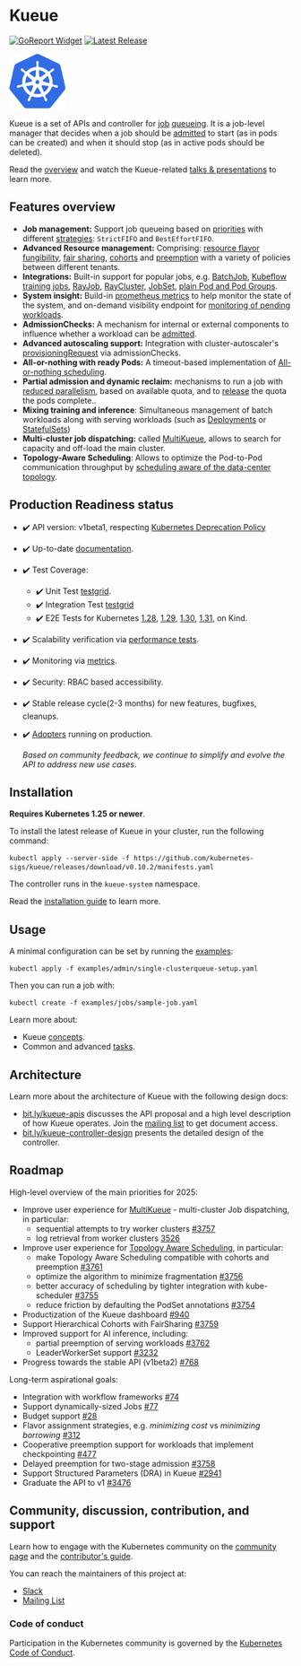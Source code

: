 # Kueue

[![GoReport Widget]][GoReport Status]
[![Latest Release](https://img.shields.io/github/v/release/kubernetes-sigs/kueue?include_prereleases)](https://github.com/kubernetes-sigs/kueue/releases/latest)

[GoReport Widget]: https://goreportcard.com/badge/github.com/kubernetes-sigs/kueue
[GoReport Status]: https://goreportcard.com/report/github.com/kubernetes-sigs/kueue

<img src="https://github.com/kubernetes-sigs/kueue/blob/main/site/static/images/logo.svg" width="100" alt="kueue logo">

Kueue is a set of APIs and controller for [job](https://kueue.sigs.k8s.io/docs/concepts/workload)
[queueing](https://kueue.sigs.k8s.io/docs/concepts#queueing). It is a job-level manager that decides when
a job should be [admitted](https://kueue.sigs.k8s.io/docs/concepts#admission) to start (as in pods can be
created) and when it should stop (as in active pods should be deleted).

Read the [overview](https://kueue.sigs.k8s.io/docs/overview/) and watch the Kueue-related [talks & presentations](https://kueue.sigs.k8s.io/docs/talks_and_presentations/) to learn more.

## Features overview

- **Job management:** Support job queueing based on [priorities](https://kueue.sigs.k8s.io/docs/concepts/workload/#priority) with different [strategies](https://kueue.sigs.k8s.io/docs/concepts/cluster_queue/#queueing-strategy): `StrictFIFO` and `BestEffortFIFO`.
- **Advanced Resource management:** Comprising: [resource flavor fungibility](https://kueue.sigs.k8s.io/docs/concepts/cluster_queue/#flavorfungibility), [fair sharing](https://kueue.sigs.k8s.io/docs/concepts/preemption/#fair-sharing), [cohorts](https://kueue.sigs.k8s.io/docs/concepts/cluster_queue/#cohort) and [preemption](https://kueue.sigs.k8s.io/docs/concepts/cluster_queue/#preemption) with a variety of policies between different tenants.
- **Integrations:** Built-in support for popular jobs, e.g. [BatchJob](https://kueue.sigs.k8s.io/docs/tasks/run/jobs/), [Kubeflow training jobs](https://kueue.sigs.k8s.io/docs/tasks/run/kubeflow/), [RayJob](https://kueue.sigs.k8s.io/docs/tasks/run/rayjobs/), [RayCluster](https://kueue.sigs.k8s.io/docs/tasks/run/rayclusters/), [JobSet](https://kueue.sigs.k8s.io/docs/tasks/run/jobsets/),  [plain Pod and Pod Groups](https://kueue.sigs.k8s.io/docs/tasks/run/plain_pods/).
- **System insight:** Build-in [prometheus metrics](https://kueue.sigs.k8s.io/docs/reference/metrics/) to help monitor the state of the system, and on-demand visibility endpoint for [monitoring of pending workloads](https://kueue.sigs.k8s.io/docs/tasks/manage/monitor_pending_workloads/pending_workloads_on_demand/).
- **AdmissionChecks:** A mechanism for internal or external components to influence whether a workload can be [admitted](https://kueue.sigs.k8s.io/docs/concepts/admission_check/).
- **Advanced autoscaling support:** Integration with cluster-autoscaler's [provisioningRequest](https://kueue.sigs.k8s.io/docs/admission-check-controllers/provisioning/#job-using-a-provisioningrequest) via admissionChecks.
- **All-or-nothing with ready Pods:** A timeout-based implementation of [All-or-nothing scheduling](https://kueue.sigs.k8s.io/docs/tasks/manage/setup_wait_for_pods_ready/).
- **Partial admission and dynamic reclaim:** mechanisms to run a job with [reduced parallelism](https://kueue.sigs.k8s.io/docs/tasks/run/jobs/#partial-admission), based on available quota, and to [release](https://kueue.sigs.k8s.io/docs/concepts/workload/#dynamic-reclaim) the quota the pods complete..
- **Mixing training and inference**: Simultaneous management of batch workloads along with serving workloads (such as [Deployments](https://kueue.sigs.k8s.io/docs/tasks/run/deployment/) or [StatefulSets](https://kueue.sigs.k8s.io/docs/tasks/run/statefulset/))
- **Multi-cluster job dispatching:** called [MultiKueue](https://kueue.sigs.k8s.io/docs/concepts/multikueue/), allows to search for capacity and off-load the main cluster.
- **Topology-Aware Scheduling**: Allows to optimize the Pod-to-Pod communication throughput by [scheduling aware of the data-center topology](https://kueue.sigs.k8s.io/docs/concepts/topology_aware_scheduling/).

## Production Readiness status

- ✔️ API version: v1beta1, respecting [Kubernetes Deprecation Policy](https://kubernetes.io/docs/reference/using-api/deprecation-policy/)
- ✔️ Up-to-date [documentation](https://kueue.sigs.k8s.io/docs).
- ✔️ Test Coverage:
  - ✔️ Unit Test [testgrid](https://testgrid.k8s.io/sig-scheduling#periodic-kueue-test-unit-main).
  - ✔️ Integration Test [testgrid](https://testgrid.k8s.io/sig-scheduling#periodic-kueue-test-integration-main)
  - ✔️ E2E Tests for Kubernetes
    [1.28](https://testgrid.k8s.io/sig-scheduling#periodic-kueue-test-e2e-main-1-28),
    [1.29](https://testgrid.k8s.io/sig-scheduling#periodic-kueue-test-e2e-main-1-29),
    [1.30](https://testgrid.k8s.io/sig-scheduling#periodic-kueue-test-e2e-main-1-30),
    [1.31](https://testgrid.k8s.io/sig-scheduling#periodic-kueue-test-e2e-main-1-31),
    on Kind.
- ✔️ Scalability verification via [performance tests](https://github.com/kubernetes-sigs/kueue/tree/main/test/performance).
- ✔️ Monitoring via [metrics](https://kueue.sigs.k8s.io/docs/reference/metrics).
- ✔️ Security: RBAC based accessibility.
- ✔️ Stable release cycle(2-3 months) for new features, bugfixes, cleanups.
- ✔️ [Adopters](https://kueue.sigs.k8s.io/docs/adopters/) running on production.

  _Based on community feedback, we continue to simplify and evolve the API to
  address new use cases_.

## Installation

**Requires Kubernetes 1.25 or newer**.

To install the latest release of Kueue in your cluster, run the following command:

```shell
kubectl apply --server-side -f https://github.com/kubernetes-sigs/kueue/releases/download/v0.10.2/manifests.yaml
```

The controller runs in the `kueue-system` namespace.

Read the [installation guide](https://kueue.sigs.k8s.io/docs/installation/) to learn more.

## Usage

A minimal configuration can be set by running the [examples](site/static/examples):

```shell
kubectl apply -f examples/admin/single-clusterqueue-setup.yaml
```

Then you can run a job with:

```shell
kubectl create -f examples/jobs/sample-job.yaml
```

Learn more about:

- Kueue [concepts](https://kueue.sigs.k8s.io/docs/concepts).
- Common and advanced [tasks](https://kueue.sigs.k8s.io/docs/tasks).

## Architecture

<!-- TODO(#64) Remove links to google docs once the contents have been migrated to this repo -->

Learn more about the architecture of Kueue with the following design docs:

- [bit.ly/kueue-apis](https://bit.ly/kueue-apis) discusses the API proposal and a high
  level description of how Kueue operates. Join the [mailing list](https://groups.google.com/a/kubernetes.io/g/wg-batch)
to get document access.
- [bit.ly/kueue-controller-design](https://bit.ly/kueue-controller-design)
presents the detailed design of the controller.

## Roadmap

High-level overview of the main priorities for 2025:
- Improve user experience for [MultiKueue](https://kueue.sigs.k8s.io/docs/concepts/multikueue/) - multi-cluster Job dispatching, in particular:
  * sequential attempts to try worker clusters [#3757](https://github.com/kubernetes-sigs/kueue/issues/3757)
  * log retrieval from worker clusters [3526](https://github.com/kubernetes-sigs/kueue/issues/3526)
- Improve user experience for [Topology Aware Scheduling](https://kueue.sigs.k8s.io/docs/concepts/topology_aware_scheduling/), in particular:
  * make Topology Aware Scheduling compatible with cohorts and preemption [#3761](https://github.com/kubernetes-sigs/kueue/issues/3761)
  * optimize the algorithm to minimize fragmentation [#3756](https://github.com/kubernetes-sigs/kueue/issues/3756)
  * better accuracy of scheduling by tighter integration with kube-scheduler [#3755](https://github.com/kubernetes-sigs/kueue/issues/3755)
  * reduce friction by defaulting the PodSet annotations [#3754](https://github.com/kubernetes-sigs/kueue/issues/3754)
- Productization of the Kueue dashboard [#940](https://github.com/kubernetes-sigs/kueue/issues/940)
- Support Hierarchical Cohorts with FairSharing [#3759](https://github.com/kubernetes-sigs/kueue/issues/3759)
- Improved support for AI inference, including:
  * partial preemption of serving workloads [#3762](https://github.com/kubernetes-sigs/kueue/issues/3762)
  * LeaderWorkerSet support [#3232](https://github.com/kubernetes-sigs/kueue/issues/3232)
- Progress towards the stable API (v1beta2) [#768](https://github.com/kubernetes-sigs/kueue/issues/768)

Long-term aspirational goals:
- Integration with workflow frameworks [#74](https://github.com/kubernetes-sigs/kueue/issues/74)
- Support dynamically-sized Jobs [#77](https://github.com/kubernetes-sigs/kueue/issues/77)
- Budget support [#28](https://github.com/kubernetes-sigs/kueue/issues/28)
- Flavor assignment strategies, e.g. _minimizing cost_ vs _minimizing borrowing_ [#312](https://github.com/kubernetes-sigs/kueue/issues/312)
- Cooperative preemption support for workloads that implement checkpointing [#477](https://github.com/kubernetes-sigs/kueue/issues/477)
- Delayed preemption for two-stage admission [#3758](https://github.com/kubernetes-sigs/kueue/issues/3758)
- Support Structured Parameters (DRA) in Kueue [#2941](https://github.com/kubernetes-sigs/kueue/issues/2941)
- Graduate the API to v1 [#3476](https://github.com/kubernetes-sigs/kueue/issues/3476)

## Community, discussion, contribution, and support

Learn how to engage with the Kubernetes community on the [community page](http://kubernetes.io/community/)
and the [contributor's guide](CONTRIBUTING.md).

You can reach the maintainers of this project at:

- [Slack](https://kubernetes.slack.com/messages/wg-batch)
- [Mailing List](https://groups.google.com/a/kubernetes.io/g/wg-batch)

### Code of conduct

Participation in the Kubernetes community is governed by the [Kubernetes Code of Conduct](code-of-conduct.md).
